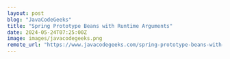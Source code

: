 ```yaml
---
layout: post
blog: "JavaCodeGeeks"
title: "Spring Prototype Beans with Runtime Arguments"
date: 2024-05-24T07:25:00Z
image: images/javacodegeeks.png
remote_url: "https://www.javacodegeeks.com/spring-prototype-beans-with-runtime-arguments.html"
---
```

